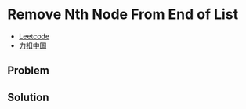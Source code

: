 # Remove Nth Node From End of List

- [Leetcode](https://leetcode.com/problems/remove-nth-node-from-end-of-list)
- [力扣中国](https://leetcode.cn/problems/remove-nth-node-from-end-of-list)

## Problem

[](desc.md ':include')

## Solution

[](solution.h ':include :type=code cpp')

[](solution.cpp ':include :type=code cpp')

